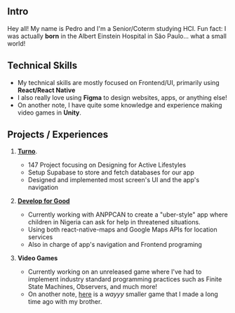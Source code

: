 ## Intro

Hey all! My name is Pedro and I'm a Senior/Coterm studying HCI. Fun fact: I was actually **born** in the Albert Einstein Hospital in São Paulo... what a small world!

## Technical Skills

- My technical skills are mostly focused on Frontend/UI, primarily using **React/React Native**
- I also really love using **Figma** to design websites, apps, or anything else!
- On another note, I have quite some knowledge and experience making video games in **Unity**.

## Projects / Experiences

1. [**Turno**](https://web.stanford.edu/class/cs147/projects/DesigningforActiveLifestyles/Turno/).

   - 147 Project focusing on Designing for Active Lifestyles
   - Setup Supabase to store and fetch databases for our app
   - Designed and implemented most screen's UI and the app's navigation

2. [**Develop for Good**](https://www.developforgood.org/)

   - Currently working with ANPPCAN to create a "uber-style" app where children in Nigeria can ask for help in threatened situations.
   - Using both react-native-maps and Google Maps APIs for location services
   - Also in charge of app's navigation and Frontend programing

3. **Video Games**
   - Currently working on an unreleased game where I've had to implement industry standard programming practices such as Finite State Machines, Observers, and much more!
   - On another note, [here](https://lcivita99.itch.io/2-short) is a _wayyy_ smaller game that I made a long time ago with my brother.
